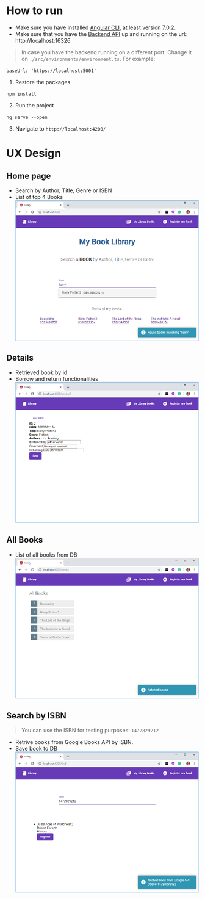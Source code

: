 # How to run
- Make sure you have installed [Angular CLI](https://github.com/angular/angular-cli), at least version 7.0.2.
- Make sure that you have the [Backend API](https://github.com/junioredmar/library-api) up and running on the url: http://localhost:16326
> In case you have the backend running on a different port. Change it on `./src/environments/environment.ts`. For example:
```
baseUrl: 'https://localhost:5001'
```
1. Restore the packages
```
npm install
```
2. Run the project
```
ng serve --open
```
3. Navigate to `http://localhost:4200/`

# UX Design
## Home page
- Search by Author, Title, Genre or ISBN
- List of top 4 Books
![Alt text](./screenshots/1-Home.png?raw=true "Home Page")
## Details
- Retrieved book by id
- Borrow and return functionalities
![Alt text](./screenshots/2-Details.png?raw=true "Details")
## All Books
- List of all books from DB
![Alt text](./screenshots/3-AllBooks.png?raw=true "All books")
## Search by ISBN
> You can use the ISBN for testing purposes: `1472829212`
- Retrive books from Google Books API by ISBN. 
- Save book to DB
![Alt text](./screenshots/4-SeachISBN.png?raw=true "Search by ISBN")